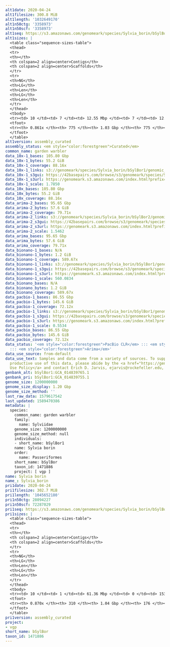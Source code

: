 ```yaml
---
alt1date: 2020-04-24
alt1filesize: 300.8 MiB
alt1length: '1032649170'
alt1n50ctg: '3358973'
alt1n50scf: '3358973'
alt1seq: https://s3.amazonaws.com/genomeark/species/Sylvia_borin/bSylBor1/assembly_curated/bSylBor1.alt.cur.20200424.fasta.gz
alt1sizes: |
  <table class="sequence-sizes-table">
  <thead>
  <tr>
  <th></th>
  <th colspan=2 align=center>Contigs</th>
  <th colspan=2 align=center>Scaffolds</th>
  </tr>
  <tr>
  <th>NG</th>
  <th>LG</th>
  <th>Len</th>
  <th>LG</th>
  <th>Len</th>
  </tr>
  </thead>
  <tbody>
  <tr><td> 10 </td><td> 7 </td><td> 12.55 Mbp </td><td> 7 </td><td> 12.55 Mbp </td></tr><tr><td> 20 </td><td> 17 </td><td> 9.60 Mbp </td><td> 17 </td><td> 9.60 Mbp </td></tr><tr><td> 30 </td><td> 32 </td><td> 7.10 Mbp </td><td> 32 </td><td> 7.10 Mbp </td></tr><tr><td> 40 </td><td> 53 </td><td> 5.09 Mbp </td><td> 53 </td><td> 5.09 Mbp </td></tr><tr style="background-color:#cccccc;"><td> 50 </td><td> 82 </td><td> 3.36 Mbp </td><td> 82 </td><td> 3.36 Mbp </td></tr><tr><td> 60 </td><td> 126 </td><td> 2.20 Mbp </td><td> 126 </td><td> 2.20 Mbp </td></tr><tr><td> 70 </td><td> 201 </td><td> 1.20 Mbp </td><td> 201 </td><td> 1.20 Mbp </td></tr><tr><td> 80 </td><td> 349 </td><td> 0.54 Mbp </td><td> 349 </td><td> 0.54 Mbp </td></tr><tr><td> 90 </td><td> 0 </td><td>  </td><td> 0 </td><td>  </td></tr><tr><td> 100 </td><td> 0 </td><td>  </td><td> 0 </td><td>  </td></tr></tbody>
  <tfoot>
  <tr><th> 0.861x </th><th> 775 </th><th> 1.03 Gbp </th><th> 775 </th><th> 1.03 Gbp </th></tr>
  </tfoot>
  </table>
alt1version: assembly_curated
assembly_status: <em style="color:forestgreen">Curated</em>
common_name: garden warbler
data_10x-1_bases: 105.80 Gbp
data_10x-1_bytes: 55.2 GiB
data_10x-1_coverage: 88.16x
data_10x-1_links: s3://genomeark/species/Sylvia_borin/bSylBor1/genomic_data/10x/<br>
data_10x-1_s3gui: https://42basepairs.com/browse/s3/genomeark/species/Sylvia_borin/bSylBor1/genomic_data/10x/
data_10x-1_s3url: https://genomeark.s3.amazonaws.com/index.html?prefix=species/Sylvia_borin/bSylBor1/genomic_data/10x/
data_10x-1_scale: 1.7850
data_10x_bases: 105.80 Gbp
data_10x_bytes: 55.2 GiB
data_10x_coverage: 88.16x
data_arima-2_bases: 95.65 Gbp
data_arima-2_bytes: 57.6 GiB
data_arima-2_coverage: 79.71x
data_arima-2_links: s3://genomeark/species/Sylvia_borin/bSylBor2/genomic_data/arima/<br>
data_arima-2_s3gui: https://42basepairs.com/browse/s3/genomeark/species/Sylvia_borin/bSylBor2/genomic_data/arima/
data_arima-2_s3url: https://genomeark.s3.amazonaws.com/index.html?prefix=species/Sylvia_borin/bSylBor2/genomic_data/arima/
data_arima-2_scale: 1.5462
data_arima_bases: 95.65 Gbp
data_arima_bytes: 57.6 GiB
data_arima_coverage: 79.71x
data_bionano-1_bases: N/A
data_bionano-1_bytes: 1.2 GiB
data_bionano-1_coverage: 589.67x
data_bionano-1_links: s3://genomeark/species/Sylvia_borin/bSylBor1/genomic_data/bionano/<br>
data_bionano-1_s3gui: https://42basepairs.com/browse/s3/genomeark/species/Sylvia_borin/bSylBor1/genomic_data/bionano/
data_bionano-1_s3url: https://genomeark.s3.amazonaws.com/index.html?prefix=species/Sylvia_borin/bSylBor1/genomic_data/bionano/
data_bionano-1_scale: 560.0834
data_bionano_bases: N/A
data_bionano_bytes: 1.2 GiB
data_bionano_coverage: 589.67x
data_pacbio-1_bases: 86.55 Gbp
data_pacbio-1_bytes: 145.6 GiB
data_pacbio-1_coverage: 72.12x
data_pacbio-1_links: s3://genomeark/species/Sylvia_borin/bSylBor1/genomic_data/pacbio/<br>
data_pacbio-1_s3gui: https://42basepairs.com/browse/s3/genomeark/species/Sylvia_borin/bSylBor1/genomic_data/pacbio/
data_pacbio-1_s3url: https://genomeark.s3.amazonaws.com/index.html?prefix=species/Sylvia_borin/bSylBor1/genomic_data/pacbio/
data_pacbio-1_scale: 0.5534
data_pacbio_bases: 86.55 Gbp
data_pacbio_bytes: 145.6 GiB
data_pacbio_coverage: 72.12x
data_status: '<em style="color:forestgreen">PacBio CLR</em> ::: <em style="color:forestgreen">10x</em>
  ::: <em style="color:forestgreen">Arima</em>'
data_use_source: from-default
data_use_text: Samples and data come from a variety of sources. To support fair and
  productive use of this data, please abide by the <a href="https://genome10k.soe.ucsc.edu/data-use-policies/">Data
  Use Policy</a> and contact Erich D. Jarvis, ejarvis@rockefeller.edu, with any questions.
genbank_alt: bSylBor1:GCA_014839765.1
genbank_pri: bSylBor1:GCA_014839755.1
genome_size: 1200000000
genome_size_display: 1.20 Gbp
genome_size_method: ''
last_raw_data: 1579617542
last_updated: 1589470386
metadata: |
  species:
    common_name: garden warbler
    family:
      name: Sylviidae
    genome_size: 1200000000
    genome_size_method: null
    individuals:
    - short_name: bSylBor1
    name: Sylvia borin
    order:
      name: Passeriformes
    short_name: bSylBor
    taxon_id: 1471886
    project: [ vgp ]
name: Sylvia borin
name_: Sylvia_borin
pri1date: 2020-04-24
pri1filesize: 302.7 MiB
pri1length: '1045652180'
pri1n50ctg: 28094227
pri1n50scf: 72287029
pri1seq: https://s3.amazonaws.com/genomeark/species/Sylvia_borin/bSylBor1/assembly_curated/bSylBor1.pri.cur.20200424.fasta.gz
pri1sizes: |
  <table class="sequence-sizes-table">
  <thead>
  <tr>
  <th></th>
  <th colspan=2 align=center>Contigs</th>
  <th colspan=2 align=center>Scaffolds</th>
  </tr>
  <tr>
  <th>NG</th>
  <th>LG</th>
  <th>Len</th>
  <th>LG</th>
  <th>Len</th>
  </tr>
  </thead>
  <tbody>
  <tr><td> 10 </td><td> 1 </td><td> 61.36 Mbp </td><td> 0 </td><td> 153.15 Mbp </td></tr><tr><td> 20 </td><td> 3 </td><td> 56.36 Mbp </td><td> 1 </td><td> 115.67 Mbp </td></tr><tr><td> 30 </td><td> 5 </td><td> 52.70 Mbp </td><td> 2 </td><td> 113.69 Mbp </td></tr><tr><td> 40 </td><td> 7 </td><td> 51.92 Mbp </td><td> 4 </td><td> 72.75 Mbp </td></tr><tr style="background-color:#cccccc;"><td> 50 </td><td> 11 </td><td style="background-color:#88ff88;"> 28.09 Mbp </td><td> 5 </td><td style="background-color:#88ff88;"> 72.29 Mbp </td></tr><tr><td> 60 </td><td> 17 </td><td> 17.89 Mbp </td><td> 8 </td><td> 36.31 Mbp </td></tr><tr><td> 70 </td><td> 25 </td><td> 11.09 Mbp </td><td> 12 </td><td> 20.97 Mbp </td></tr><tr><td> 80 </td><td> 45 </td><td> 3.87 Mbp </td><td> 20 </td><td> 11.14 Mbp </td></tr><tr><td> 90 </td><td> 0 </td><td>  </td><td> 0 </td><td>  </td></tr><tr><td> 100 </td><td> 0 </td><td>  </td><td> 0 </td><td>  </td></tr></tbody>
  <tfoot>
  <tr><th> 0.870x </th><th> 310 </th><th> 1.04 Gbp </th><th> 176 </th><th> 1.05 Gbp </th></tr>
  </tfoot>
  </table>
pri1version: assembly_curated
project:
- vgp
short_name: bSylBor
taxon_id: 1471886
---
```

